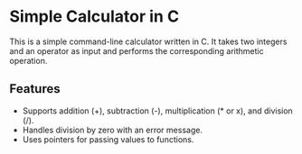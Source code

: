 # Simple Calculator in C

This is a simple command-line calculator written in C. It takes two integers and an operator as input and performs the corresponding arithmetic operation.


## Features

- Supports addition (+), subtraction (-), multiplication (* or x), and division (/).
- Handles division by zero with an error message.
- Uses pointers for passing values to functions.
